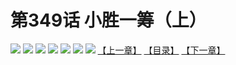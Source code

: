 # 第349话 小胜一筹（上）
![](https://mhpic.xiaomingtaiji.net/comic/D/斗破苍穹拆分版/349话/1.jpg-zymk.middle.webp)
![](https://mhpic.xiaomingtaiji.net/comic/D/斗破苍穹拆分版/349话/2.jpg-zymk.middle.webp)
![](https://mhpic.xiaomingtaiji.net/comic/D/斗破苍穹拆分版/349话/3.jpg-zymk.middle.webp)
![](https://mhpic.xiaomingtaiji.net/comic/D/斗破苍穹拆分版/349话/4.jpg-zymk.middle.webp)
![](https://mhpic.xiaomingtaiji.net/comic/D/斗破苍穹拆分版/349话/5.jpg-zymk.middle.webp)
![](https://mhpic.xiaomingtaiji.net/comic/D/斗破苍穹拆分版/349话/6.jpg-zymk.middle.webp)
![](https://mhpic.xiaomingtaiji.net/comic/D/斗破苍穹拆分版/349话/7.jpg-zymk.middle.webp)
[【上一章】](./348.md)
[【目录】](./README.md)
[【下一章】](./350.md)
